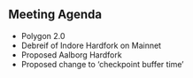 ## Meeting Agenda 


* Polygon 2.0
* Debreif of Indore Hardfork on Mainnet
* Proposed Aalborg Hardfork
* Proposed change to ‘checkpoint buffer time’

